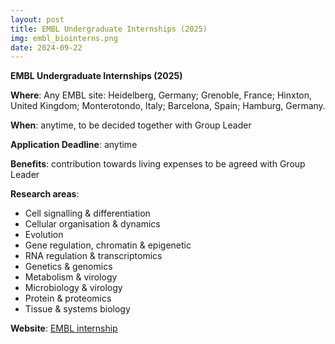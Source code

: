 ```yaml
---
layout: post
title: EMBL Undergraduate Internships (2025)
img: embl_biointerns.png
date: 2024-09-22
---
```


**EMBL Undergraduate Internships (2025)**

**Where**: Any EMBL site: Heidelberg, Germany; Grenoble, France; Hinxton, United Kingdom; Monterotondo, Italy; Barcelona, Spain; Hamburg, Germany.   

**When**: anytime, to be decided together with Group Leader 

**Application Deadline**: anytime 

**Benefits**: contribution towards living expenses to be agreed with Group Leader 

**Research areas**: 
 * Cell signalling & differentiation
 * Cellular organisation & dynamics 
 * Evolution
 * Gene regulation, chromatin & epigenetic 
 * RNA regulation & transcriptomics 
 * Genetics & genomics 
 * Metabolism & virology 
 * Microbiology & virology 
 * Protein & proteomics 
 * Tissue & systems biology 

**Website**: [EMBL internship](https://www.embl.de/training/undergraduates/application_admission/index.php)


